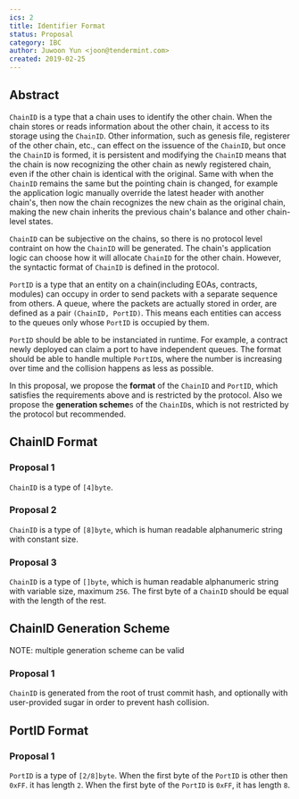 ```yaml
---
ics: 2
title: Identifier Format
status: Proposal
category: IBC
author: Juwoon Yun <joon@tendermint.com>
created: 2019-02-25
---
```


## Abstract

`ChainID` is a type that a chain uses to identify the other chain. When the chain stores or reads information about the other chain, it access to its storage using the `ChainID`. Other information, such as genesis file, registerer of the other chain, etc., can effect on the issuence of the `ChainID`, but once the `ChainID` is formed, it is persistent and modifying the `ChainID` means that the chain is now recognizing the other chain as newly registered chain, even if the other chain is identical with the original. Same with when the `ChainID` remains the same but the pointing chain is changed, for example the application logic manually override the latest header with another chain's, then now the chain recognizes the new chain as the original chain, making the new chain inherits the previous chain's balance and other chain-level states.

`ChainID` can be subjective on the chains, so there is no protocol level contraint on how the `ChainID` will be generated. The chain's application logic can choose how it will allocate `ChainID` for the other chain. However, the syntactic format of `ChainID` is defined in the protocol.
 
`PortID` is a type that an entity on a chain(including EOAs, contracts, modules) can occupy in order to send packets with a separate sequence from others. A queue, where the packets are actually stored in order, are defined as a pair `(ChainID, PortID)`. This means each entities can access to the queues only whose `PortID` is occupied by them. 

`PortID` should be able to be instanciated in runtime. For example, a contract newly deployed can claim a port to have independent queues. The format should be able to handle multiple `PortID`s, where the number is increasing over time and the collision happens as less as possible.

In this proposal, we propose the **format** of the `ChainID` and `PortID`, which satisfies the requirements above and is restricted by the protocol. Also we propose the **generation scheme**s of the `ChainID`s, which is not restricted by the protocol but recommended. 

## ChainID Format

### Proposal 1

`ChainID` is a type of `[4]byte`. 

### Proposal 2

`ChainID` is a type of `[8]byte`, which is human readable alphanumeric string with constant size.

### Proposal 3

`ChainID` is a type of `[]byte`, which is human readable alphanumeric string with variable size, maximum `256`. The first byte of a `ChainID` should be equal with the length of the rest.

## ChainID Generation Scheme

NOTE: multiple generation scheme can be valid

### Proposal 1

`ChainID` is generated from the root of trust commit hash, and optionally with user-provided sugar in order to prevent hash collision.

## PortID Format

### Proposal 1

`PortID` is a type of `[2/8]byte`. When the first byte of the `PortID` is other then `0xFF`. it has length `2`. When the first byte of the `PortID` is `0xFF`, it has length `8`.
